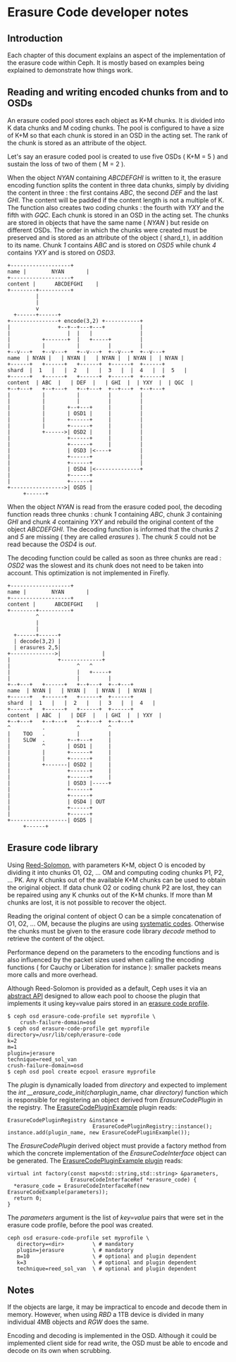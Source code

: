 # Erasure Code developer notes

## Introduction

Each chapter of this document explains an aspect of the implementation
of the erasure code within Ceph. It is mostly based on examples being
explained to demonstrate how things work.

## Reading and writing encoded chunks from and to OSDs

An erasure coded pool stores each object as K+M chunks. It is divided
into K data chunks and M coding chunks. The pool is configured to have a
size of K+M so that each chunk is stored in an OSD in the acting set.
The rank of the chunk is stored as an attribute of the object.

Let\'s say an erasure coded pool is created to use five OSDs ( K+M = 5 )
and sustain the loss of two of them ( M = 2 ).

When the object *NYAN* containing *ABCDEFGHI* is written to it, the
erasure encoding function splits the content in three data chunks,
simply by dividing the content in three : the first contains *ABC*, the
second *DEF* and the last *GHI*. The content will be padded if the
content length is not a multiple of K. The function also creates two
coding chunks : the fourth with *YXY* and the fifth with *GQC*. Each
chunk is stored in an OSD in the acting set. The chunks are stored in
objects that have the same name ( *NYAN* ) but reside on different OSDs.
The order in which the chunks were created must be preserved and is
stored as an attribute of the object ( shard_t ), in addition to its
name. Chunk *1* contains *ABC* and is stored on *OSD5* while chunk *4*
contains *YXY* and is stored on *OSD3*.

    +-------------------+
    name |        NYAN       |
    +-------------------+
    content |      ABCDEFGHI    |
    +--------+----------+
             |
             |
             v
      +------+------+
    +---------------+ encode(3,2) +-----------+
    |               +--+--+---+---+           |
    |                  |  |   |               |
    |          +-------+  |   +-----+         |
    |          |          |         |         |
    +--v---+   +--v---+   +--v---+  +--v---+  +--v---+
    name  | NYAN |   | NYAN |   | NYAN |  | NYAN |  | NYAN |
    +------+   +------+   +------+  +------+  +------+
    shard  |  1   |   |  2   |   |  3   |  |  4   |  |  5   |
    +------+   +------+   +------+  +------+  +------+
    content  | ABC  |   | DEF  |   | GHI  |  | YXY  |  | QGC  |
    +--+---+   +--+---+   +--+---+  +--+---+  +--+---+
    |          |          |         |         |
    |          |          |         |         |
    |          |       +--+---+     |         |
    |          |       | OSD1 |     |         |
    |          |       +------+     |         |
    |          |       +------+     |         |
    |          +------>| OSD2 |     |         |
    |                  +------+     |         |
    |                  +------+     |         |
    |                  | OSD3 |<----+         |
    |                  +------+               |
    |                  +------+               |
    |                  | OSD4 |<--------------+
    |                  +------+
    |                  +------+
    +----------------->| OSD5 |
         +------+

When the object *NYAN* is read from the erasure coded pool, the decoding
function reads three chunks : chunk *1* containing *ABC*, chunk *3*
containing *GHI* and chunk *4* containing *YXY* and rebuild the original
content of the object *ABCDEFGHI*. The decoding function is informed
that the chunks *2* and *5* are missing ( they are called *erasures* ).
The chunk *5* could not be read because the *OSD4* is *out*.

The decoding function could be called as soon as three chunks are read :
*OSD2* was the slowest and its chunk does not need to be taken into
account. This optimization is not implemented in Firefly.

    +-------------------+
    name |        NYAN       |
    +-------------------+
    content |      ABCDEFGHI    |
    +--------+----------+
             ^
             |
             |
      +------+------+
      | decode(3,2) |
      | erasures 2,5|
    +-------------->|             |
    |               +-------------+
    |                     ^   ^
    |                     |   +-----+
    |                     |         |
    +--+---+   +------+   +--+---+  +--+---+
    name  | NYAN |   | NYAN |   | NYAN |  | NYAN |
    +------+   +------+   +------+  +------+
    shard  |  1   |   |  2   |   |  3   |  |  4   |
    +------+   +------+   +------+  +------+
    content  | ABC  |   | DEF  |   | GHI  |  | YXY  |
    +--+---+   +--+---+   +--+---+  +--+---+
    ^          .          ^         ^
    |    TOO   .          |         |
    |    SLOW  .       +--+---+     |
    |          ^       | OSD1 |     |
    |          |       +------+     |
    |          |       +------+     |
    |          +-------| OSD2 |     |
    |                  +------+     |
    |                  +------+     |
    |                  | OSD3 |-----+
    |                  +------+
    |                  +------+
    |                  | OSD4 | OUT
    |                  +------+
    |                  +------+
    +------------------| OSD5 |
         +------+

## Erasure code library

Using [Reed-Solomon](https://en.wikipedia.org/wiki/Reed_Solomon), with
parameters K+M, object O is encoded by dividing it into chunks O1, O2,
\... OM and computing coding chunks P1, P2, \... PK. Any K chunks out of
the available K+M chunks can be used to obtain the original object. If
data chunk O2 or coding chunk P2 are lost, they can be repaired using
any K chunks out of the K+M chunks. If more than M chunks are lost, it
is not possible to recover the object.

Reading the original content of object O can be a simple concatenation
of O1, O2, \... OM, because the plugins are using [systematic
codes](https://en.wikipedia.org/wiki/Systematic_code). Otherwise the
chunks must be given to the erasure code library *decode* method to
retrieve the content of the object.

Performance depend on the parameters to the encoding functions and is
also influenced by the packet sizes used when calling the encoding
functions ( for Cauchy or Liberation for instance ): smaller packets
means more calls and more overhead.

Although Reed-Solomon is provided as a default, Ceph uses it via an
[abstract
API](https://github.com/ceph/ceph/blob/v0.78/src/erasure-code/ErasureCodeInterface.h)
designed to allow each pool to choose the plugin that implements it
using key=value pairs stored in an [erasure code
profile](../../../erasure-coded-pool).

    $ ceph osd erasure-code-profile set myprofile \
        crush-failure-domain=osd
    $ ceph osd erasure-code-profile get myprofile
    directory=/usr/lib/ceph/erasure-code
    k=2
    m=1
    plugin=jerasure
    technique=reed_sol_van
    crush-failure-domain=osd
    $ ceph osd pool create ecpool erasure myprofile

The *plugin* is dynamically loaded from *directory* and expected to
implement the *int \_\_erasure_code_init(char*plugin_name, char
*directory)* function which is responsible for registering an object
derived from *ErasureCodePlugin* in the registry. The
[ErasureCodePluginExample](https://github.com/ceph/ceph/blob/v0.78/src/test/erasure-code/ErasureCodePluginExample.cc)
plugin reads:

    ErasureCodePluginRegistry &instance = 
                               ErasureCodePluginRegistry::instance();
    instance.add(plugin_name, new ErasureCodePluginExample());

The *ErasureCodePlugin* derived object must provide a factory method
from which the concrete implementation of the *ErasureCodeInterface*
object can be generated. The [ErasureCodePluginExample
plugin](https://github.com/ceph/ceph/blob/v0.78/src/test/erasure-code/ErasureCodePluginExample.cc)
reads:

    virtual int factory(const map<std::string,std::string> &parameters,
                        ErasureCodeInterfaceRef *erasure_code) {
      *erasure_code = ErasureCodeInterfaceRef(new ErasureCodeExample(parameters));
      return 0;
    } 

The *parameters* argument is the list of *key=value* pairs that were set
in the erasure code profile, before the pool was created.

    ceph osd erasure-code-profile set myprofile \
       directory=<dir>         \ # mandatory
       plugin=jerasure         \ # mandatory
       m=10                    \ # optional and plugin dependent
       k=3                     \ # optional and plugin dependent
       technique=reed_sol_van  \ # optional and plugin dependent

## Notes

If the objects are large, it may be impractical to encode and decode
them in memory. However, when using *RBD* a 1TB device is divided in
many individual 4MB objects and *RGW* does the same.

Encoding and decoding is implemented in the OSD. Although it could be
implemented client side for read write, the OSD must be able to encode
and decode on its own when scrubbing.
